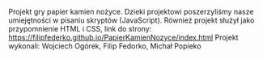 Projekt gry papier kamien nożyce. Dzieki projektowi poszerzyliśmy nasze umiejętności w pisaniu skryptów (JavaScript).
Również projekt służył jako przypomnienie HTML i CSS,
link do strony: https://filipfederko.github.io/PapierKamienNozyce/index.html
Projekt wykonali: Wojciech Ogórek, Filip Fedorko, Michał Popieko
